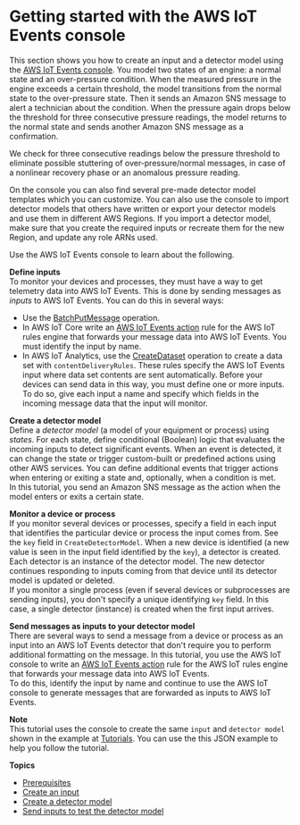 # Getting started with the AWS IoT Events console<a name="iotevents-getting-started"></a>

This section shows you how to create an input and a detector model using the [AWS IoT Events console](https://console.aws.amazon.com/iotevents/)\. You model two states of an engine: a normal state and an over\-pressure condition\. When the measured pressure in the engine exceeds a certain threshold, the model transitions from the normal state to the over\-pressure state\. Then it sends an Amazon SNS message to alert a technician about the condition\. When the pressure again drops below the threshold for three consecutive pressure readings, the model returns to the normal state and sends another Amazon SNS message as a confirmation\.

We check for three consecutive readings below the pressure threshold to eliminate possible stuttering of over\-pressure/normal messages, in case of a nonlinear recovery phase or an anomalous pressure reading\.

On the console you can also find several pre\-made detector model templates which you can customize\. You can also use the console to import detector models that others have written or export your detector models and use them in different AWS Regions\. If you import a detector model, make sure that you create the required inputs or recreate them for the new Region, and update any role ARNs used\.

Use the AWS IoT Events console to learn about the following\.

**Define inputs**  
To monitor your devices and processes, they must have a way to get telemetry data into AWS IoT Events\. This is done by sending messages as *inputs* to AWS IoT Events\. You can do this in several ways:  
+ Use the [ BatchPutMessage](https://docs.aws.amazon.com/iotevents/latest/apireference/API_iotevents-data_BatchPutMessage.html) operation\.
+ In AWS IoT Core write an [AWS IoT Events action](https://docs.aws.amazon.com/iot/latest/developerguide/iot-rule-actions.html#iotevents-rule) rule for the AWS IoT rules engine that forwards your message data into AWS IoT Events\. You must identify the input by name\.
+ In AWS IoT Analytics, use the [ CreateDataset](https://docs.aws.amazon.com/iotanalytics/latest/userguide/automate.html#aws-iot-analytics-automate-create-dataset) operation to create a data set with `contentDeliveryRules`\. These rules specify the AWS IoT Events input where data set contents are sent automatically\.
Before your devices can send data in this way, you must define one or more inputs\. To do so, give each input a name and specify which fields in the incoming message data that the input will monitor\.

**Create a detector model**  
Define a *detector model* \(a model of your equipment or process\) using *states*\. For each state, define conditional \(Boolean\) logic that evaluates the incoming inputs to detect significant events\. When an event is detected, it can change the state or trigger custom\-built or predefined actions using other AWS services\. You can define additional events that trigger actions when entering or exiting a state and, optionally, when a condition is met\.   
In this tutorial, you send an Amazon SNS message as the action when the model enters or exits a certain state\.

**Monitor a device or process**  
If you monitor several devices or processes, specify a field in each input that identifies the particular device or process the input comes from\. See the `key` field in `CreateDetectorModel`\. When a new device is identified \(a new value is seen in the input field identified by the `key`\), a detector is created\. Each detector is an instance of the detector model\. The new detector continues responding to inputs coming from that device until its detector model is updated or deleted\.  
If you monitor a single process \(even if several devices or subprocesses are sending inputs\), you don't specify a unique identifying `key` field\. In this case, a single detector \(instance\) is created when the first input arrives\.

**Send messages as inputs to your detector model**  
There are several ways to send a message from a device or process as an input into an AWS IoT Events detector that don't require you to perform additional formatting on the message\. In this tutorial, you use the AWS IoT console to write an [AWS IoT Events action](https://docs.aws.amazon.com/iot/latest/developerguide/iot-rule-actions.html#iotevents-rule) rule for the AWS IoT rules engine that forwards your message data into AWS IoT Events\.  
To do this, identify the input by name and continue to use the AWS IoT console to generate messages that are forwarded as inputs to AWS IoT Events\.

**Note**  
This tutorial uses the console to create the same `input` and `detector model` shown in the example at [Tutorials](iotevents-tutorials.md)\. You can use the this JSON example to help you follow the tutorial\.

**Topics**
+ [Prerequisites](iotevents-getting-started-prereqs.md)
+ [Create an input](create-input-overview.md)
+ [Create a detector model](iotevents-detector-model.md)
+ [Send inputs to test the detector model](iotevents-iot-rules-engine.md)